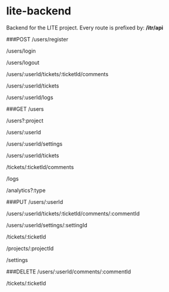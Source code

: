 lite-backend
============

Backend for the LITE project. Every route is prefixed by: **/itr/api**

###POST
/users/register

/users/login

/users/logout

/users/:userId/tickets/:ticketId/comments

/users/:userId/tickets

/users/:userId/logs

###GET
/users

/users?:project

/users/:userId

/users/:userId/settings

/users/:userId/tickets

/tickets/:ticketId/comments

/logs

/analytics?:type

###PUT
/users/:userId

/users/:userId/tickets/:ticketId/comments/:commentId

/users/:userId/settings/:settingId

/tickets/:ticketId

/projects/:projectId

/settings

###DELETE
/users/:userId/comments/:commentId

/tickets/:ticketId

